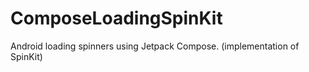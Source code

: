 # ComposeLoadingSpinKit

Android loading spinners using Jetpack Compose. (implementation of SpinKit)
